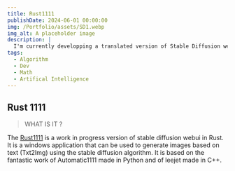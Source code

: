```yaml
---
title: Rust1111
publishDate: 2024-06-01 00:00:00
img: /Portfolio/assets/SD1.webp
img_alt: A placeholder image
description: |
  I'm currently developping a translated version of Stable Diffusion webui in Rust.
tags:
  - Algorithm
  - Dev
  - Math
  - Artifical Intelligence
---
```


## Rust 1111

> WHAT IS IT ?

The [Rust1111](https://github.com/Aatrick/Rust1111) is a work in progress version of stable diffusion webui in Rust. It is a windows application that can be used to generate images based on text (Txt2Img) using the stable diffusion algorithm. It is based on the fantastic work of Automatic1111 made in Python and of leejet made in C++.

